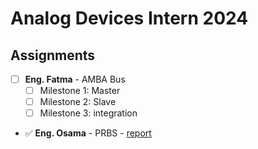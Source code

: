 # Analog Devices Intern 2024

## Assignments
- [ ] **Eng. Fatma** - AMBA Bus
  - [ ] Milestone 1: Master
  - [ ] Milestone 2: Slave
  - [ ] Milestone 3: integration
        
- ✅ **Eng. Osama** - PRBS
        - [report](https://github.com/elsadiq7/Analog_devices_intern_2024/blob/main/assignments/2-eng_osama_PRBS/report/reeport.md)
